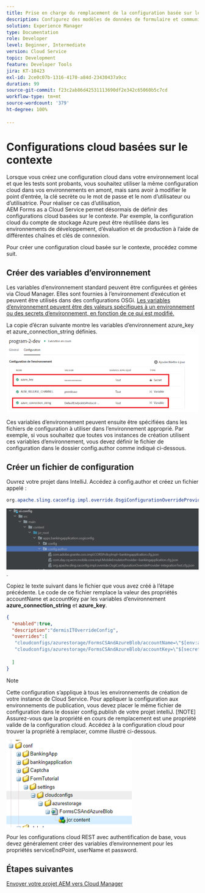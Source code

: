```yaml
---
title: Prise en charge du remplacement de la configuration basée sur le contexte pour le modèle de données de formulaire
description: Configurez des modèles de données de formulaire et communiquez avec différents points d’entrée en fonction des environnements.
solution: Experience Manager
type: Documentation
role: Developer
level: Beginner, Intermediate
version: Cloud Service
topic: Development
feature: Developer Tools
jira: KT-10423
exl-id: 2ce0c07b-1316-4170-a84d-23430437a9cc
duration: 99
source-git-commit: f23c2ab86d42531113690df2e342c65060b5c7cd
workflow-type: tm+mt
source-wordcount: '379'
ht-degree: 100%

---
```


# Configurations cloud basées sur le contexte

Lorsque vous créez une configuration cloud dans votre environnement local et que les tests sont probants, vous souhaitez utiliser la même configuration cloud dans vos environnements en amont, mais sans avoir à modifier le point d’entrée, la clé secrète ou le mot de passe et le nom d’utilisateur ou d’utilisatrice. Pour réaliser ce cas d’utilisation, AEM Forms as a Cloud Service permet désormais de définir des configurations cloud basées sur le contexte.
Par exemple, la configuration cloud du compte de stockage Azure peut être réutilisée dans les environnements de développement, d’évaluation et de production à l’aide de différentes chaînes et clés de connexion.

Pour créer une configuration cloud basée sur le contexte, procédez comme suit.

## Créer des variables d’environnement

Les variables d’environnement standard peuvent être configurées et gérées via Cloud Manager. Elles sont fournies à l’environnement d’exécution et peuvent être utilisés dans des configurations OSGi. [Les variables d’environnement peuvent être des valeurs spécifiques à un environnement ou des secrets d’environnement, en fonction de ce qui est modifié.](https://experienceleague.adobe.com/docs/experience-manager-cloud-service/content/implementing/using-cloud-manager/environment-variables.html?lang=fr)



La copie d’écran suivante montre les variables d’environnement azure_key et azure_connection_string définies.
![environment_variables](assets/environment-variables.png)

Ces variables d’environnement peuvent ensuite être spécifiées dans les fichiers de configuration à utiliser dans l’environnement approprié.
Par exemple, si vous souhaitez que toutes vos instances de création utilisent ces variables d’environnement, vous devez définir le fichier de configuration dans le dossier config.author comme indiqué ci-dessous.

## Créer un fichier de configuration

Ouvrez votre projet dans IntelliJ. Accédez à config.author et créez un fichier appelé :

```java
org.apache.sling.caconfig.impl.override.OsgiConfigurationOverrideProvider-integrationTest.cfg.json
```

![config.author](assets/config-author.png).

Copiez le texte suivant dans le fichier que vous avez créé à l’étape précédente. Le code de ce fichier remplace la valeur des propriétés accountName et accountKey par les variables d’environnement **azure_connection_string** et **azure_key**.

```json
{
  "enabled":true,
  "description":"dermisITOverrideConfig",
  "overrides":[
   "cloudconfigs/azurestorage/FormsCSAndAzureBlob/accountName=\"$[env:azure_connection_string]\"",
   "cloudconfigs/azurestorage/FormsCSAndAzureBlob/accountKey=\"$[secret:azure_key]\""

  ]
}
```

>[!NOTE]
>
>Cette configuration s’applique à tous les environnements de création de votre instance de Cloud Service. Pour appliquer la configuration aux environnements de publication, vous devez placer le même fichier de configuration dans le dossier config.publish de votre projet intelliJ.
>[!NOTE]
> Assurez-vous que la propriété en cours de remplacement est une propriété valide de la configuration cloud. Accédez à la configuration cloud pour trouver la propriété à remplacer, comme illustré ci-dessous.

![cloud-config-property](assets/cloud-config-properties.png)

Pour les configurations cloud REST avec authentification de base, vous devez généralement créer des variables d’environnement pour les propriétés serviceEndPoint, userName et password.

## Étapes suivantes

[Envoyer votre projet AEM vers Cloud Manager](./push-project-to-cloud-manager-git.md)
